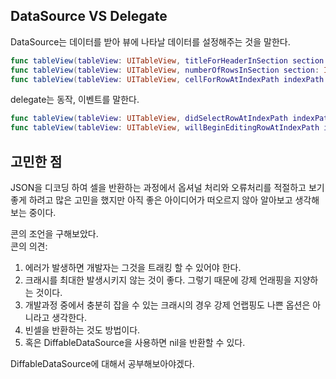 ## DataSource VS Delegate

DataSource는 데이터를 받아 뷰에 나타날 데이터를 설정해주는 것을 말한다.

```swift
func tableView(tableView: UITableView, titleForHeaderInSection section: Int) -> String? // Section개수
func tableView(tableView: UITableView, numberOfRowsInSection section: Int) -> Int  //Row개수
func tableView(tableView: UITableView, cellForRowAtIndexPath indexPath: IndexPath) -> UITableViewCell  // 셀에 무엇을 보여줄지
```

delegate는 동작, 이벤트를 말한다. 
```swift
func tableView(tableView: UITableView, didSelectRowAtIndexPath indexPath: IndexPath) // 셀을 클릭했을 때 동작
func tableView(tableView: UITableView, willBeginEditingRowAtIndexPath indexPath: IndexPath) // 테이블 편집상태일 때 실행
```


## 고민한 점
JSON을 디코딩 하여 셀을 반환하는 과정에서 옵셔널 처리와 오류처리를 적절하고 보기 좋게 하려고 많은 고민을 했지만 아직 좋은 아이디어가 떠오르지 않아 알아보고 생각해보는 중이다.

콘의 조언을 구해보았다.   
콘의 의견:    
1. 에러가 발생하면 개발자는 그것을 트래킹 할 수 있어야 한다.   
2. 크래시를 최대한 발생시키지 않는 것이 좋다. 그렇기 때문에 강제 언래핑을 지양하는 것이다.   
3. 개발과정 중에서 충분히 잡을 수 있는 크래시의 경우 강제 언랩핑도 나쁜 옵션은 아니라고 생각한다.   
4. 빈셀을 반환하는 것도 방법이다.   
5. 혹은 DiffableDataSource을 사용하면 nil을 반환할 수 있다.


DiffableDataSource에 대해서 공부해보아야겠다.